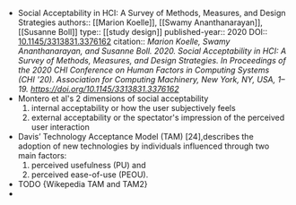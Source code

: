- Social Acceptability in HCI: A Survey of Methods, Measures, and Design Strategies
  authors:: [[Marion Koelle]], [[Swamy Ananthanarayan]], [[Susanne Boll]]
  type:: [[study design]]
  published-year:: 2020
  DOI:: [10.1145/3313831.3376162](http://dx.doi.org/10.1145/3313831.3376162) 
  citation:: *Marion Koelle, Swamy Ananthanarayan, and Susanne Boll. 2020. Social Acceptability in HCI: A Survey of Methods, Measures, and Design Strategies. In Proceedings of the 2020 CHI Conference on Human Factors in Computing Systems (CHI '20). Association for Computing Machinery, New York, NY, USA, 1–19. https://doi.org/10.1145/3313831.3376162*
- Montero et al's 2 dimensions of social acceptability
  1. internal acceptability or how the user subjectively feels
  2. external acceptability or the spectator's impression of the perceived user interaction
- Davis’ Technology Acceptance Model (TAM) [24],describes the adoption of new technologies by individuals influenced through two main factors: 
  1. perceived usefulness (PU) and 
  2.  perceived ease-of-use (PEOU).
- TODO {Wikepedia TAM and TAM2}
-